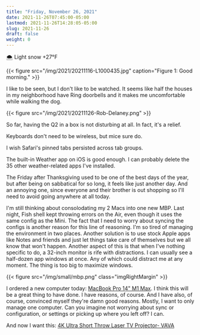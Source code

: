 ```yaml
---
title: "Friday, November 26, 2021"
date: 2021-11-26T07:45:00-05:00
lastmod: 2021-11-26T14:28:05-05:00
slug: 2021-11-26
draft: false
weight: 0
---
```


🌨  Light snow +27°F

{{< figure src="/img/2021/20211116-L1000435.jpg" caption="Figure 1: Good morning." >}}

I like to be seen, but I don't like to be watched. It seems like half the houses in my neighborhood have Ring doorbells and it makes me uncomfortable while walking the dog.

{{< figure src="/img/2021/20211126-Rob-Delaney.png" >}}

So far, having the Q2 in a box is not disturbing at all. In fact, it's a relief.

Keyboards don't need to be wireless, but mice sure do.

I wish Safari's pinned tabs persisted across tab groups.

The built-in Weather app on iOS is good enough. I can probably delete the 35 other weather-related apps I've installed.

The Friday after Thanksgiving used to be one of the best days of the year, but after being on sabbatical for so long, it feels like just another day. And an annoying one, since everyone and their brother is out shopping so I'll need to avoid going anywhere at all today.

I'm still thinking about consolodating my 2 Macs into one new MBP. Last night, Fish shell kept throwing errors on the Air, even though it uses the same config as the Mini. The fact that I need to worry about syncing the configs is another reason for this line of reasoning. I'm so tired of managing the environment in two places. Another solution is to use stock Apple apps like Notes and friends and just let things take care of themselves but we all know that won't happen. Another aspect of this is that when I've nothing specific to do, a 32-inch monitor is rife with distractions. I can usually see a half-dozen app windows at once. Any of which could distract me at any moment. The thing is too big to maximize windows.

{{< figure src="/img/small/mbp.png" class="imgRightMargin" >}}

I ordered a new computer today: [MacBook Pro 14" M1 Max](https://rudimentarylathe.wiki/#MacBook%20Pro%20M1%20Max%20(2020)). I think this will be a great thing to have done. I have reasons, of course. And I have also, of course, convinced myself they're damn good reasons. Mostly, I want to only manage one computer. Can you imagine not worrying about sync or configuration, or settings or picking up where you left off? I can.

And now I want this: [4K Ultra Short Throw Laser TV Projector- VAVA](https://www.vava.com/products/vava-4k-ultra-short-throw-laser-tv-2?gclid=EAIaIQobChMIsLnzhfSz9AIVSsiUCR2pVgwnEAAYASAAEgJs0%5FD%5FBwE)

[//]: # "Exported with love from a post written in Org mode"
[//]: # "- https://github.com/kaushalmodi/ox-hugo"
